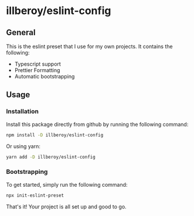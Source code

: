 # illberoy/eslint-config

## General
This is the eslint preset that I use for my own projects. It contains the following:
- Typescript support
- Prettier Formatting
- Automatic bootstrapping

## Usage
### Installation
Install this package directly from github by running the following command:
```sh
npm install -D illberoy/eslint-config
```

Or using yarn:
```sh
yarn add -D illberoy/eslint-config
```

### Bootstrapping
To get started, simply run the following command:
```sh
npx init-eslint-preset
```

That's it! Your project is all set up and good to go.
